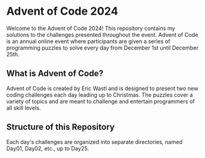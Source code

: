 # Advent of Code 2024

Welcome to the Advent of Code 2024! This repository contains my solutions to the challenges presented throughout the event. Advent of Code is an annual online event where participants are given a series of programming puzzles to solve every day from December 1st until December 25th.

## What is Advent of Code?

Advent of Code is created by Eric Wastl and is designed to present two new coding challenges each day leading up to Christmas. The puzzles cover a variety of topics and are meant to challenge and entertain programmers of all skill levels.

## Structure of this Repository

Each day's challenges are organized into separate directories, named Day01, Day02, etc., up to Day25.
